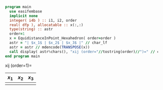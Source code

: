 ```fortran
program main
  use easifembase
  implicit none
  integer( i4b ) :: i1, i2, order
  real( dfp ), allocatable :: x(:,:)
  type(string) :: astr
  order=1
  x = EquidistanceInPoint_Hexahedron( order=order )
  astr = "| $x_1$ | $x_2$ | $x_3$ |" // char_lf
  astr = astr // mdencode(TRANSPOSE(x))
  call display( astr%chars(), "xij (order="//tostring(order)//")=" // char_lf // char_lf )
end program main
```

xij (order=1)=

| $x_1$ | $x_2$ | $x_3$ |
| ----- | ----- | ----- |
|       |       |       |
